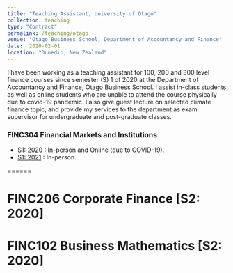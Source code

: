 ```yaml
---
title: "Teaching Assistant, University of Otago"
collection: teaching
type: "Contract"
permalink: /teaching/otago
venue: "Otago Business School, Department of Accountancy and Finance"
date:  2020-02-01
location: "Dunedin, New Zealand"
---
```


I have been working as a teaching assistant for 100, 200 and 300 level finance courses since semester (S) 1 of 2020 at the Department of Accountancy and Finance, Otago Business School. I assist in-class students as well as online students who are unable to attend the course physically due to covid-19 pandemic. I also give guest lecture on selected climate finance topic, and provide my services to the department as exam supervisor for undergraduate and post-graduate classes.

### FINC304 Financial Markets and Institutions 
* [S1: 2020](https://www.otago.ac.nz/courses/papers/index.html?papercode=FINC304#2022) : In-person and Online (due to COVID-19).
* [S1: 2021](https://www.otago.ac.nz/courses/papers/index.html?papercode=FINC304#2022) : In-person.

======

FINC206 Corporate Finance [S2: 2020]
======

FINC102 Business Mathematics [S2: 2020]
======
